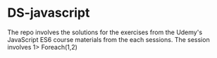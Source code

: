 # DS-javascript 
The repo involves the solutions for the exercises from the Udemy's JavaScript ES6 course materials from the each sessions. The session involves
1> Foreach(1,2)
